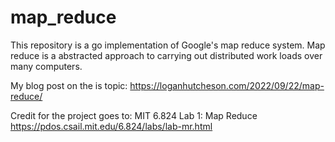 # map_reduce

This repository is a go implementation of Google's map reduce system.
Map reduce is a abstracted approach to carrying out distributed work loads over many computers.

My blog post on the is topic:
https://loganhutcheson.com/2022/09/22/map-reduce/


Credit for the project goes to:
MIT 6.824 Lab 1: Map Reduce
https://pdos.csail.mit.edu/6.824/labs/lab-mr.html
